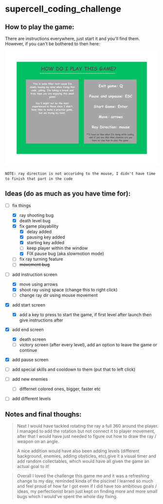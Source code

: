 
# supercell_coding_challenge

## How to play the game:
There are instructions everywhere, just start it and you'll find them. However, if you can't be bothered to then here:

![img](survive/assets/start_help_window.png)

```NOTE: ray direction is not accoridng to the mouse, I didn't have time to finish that part in the code```


## Ideas (do as much as you have time for):
- [ ] fix things
  - [x] ray shooting bug
  - [x] death level bug
  - [x] fix game playability
    - [x] delay added
    - [x] pausing key added
    - [x] starting key added
    - [ ] keep player within the window
    - [x] FIX pause bug (aka slowmotion mode)
  - [ ] fix ray turning feature
  - [ ] ~~movement bug~~

- [ ] add instruction screen
  - [x] move using arrows
  - [x] shoot ray using space (change this to right click)
  - [ ] change ray dir using mouse movement
- [x] add start screen
  - [x] add a key to press to start the game, if first level after launch then give instructions after
- [x] add end screen
  - [x] death screen
  - [ ] victory screen (after every level), add an option to leave the game or continue
- [x] add pause screen
- [ ] add special skills and cooldown to them (put that to left click)
- [ ] add new enemies
  - [ ] differnet colored ones, bigger, faster etc
- [ ] add different levels


## Notes and final thoughs:

> Next I would have tackled rotating the ray a full 360 around the player. I managed to add the rotation but not connect it to player movement, after that I would have just needed to figure out how to draw the ray / weapon on an angle.
>
> A nice addition would have also been adding levels (different background, enemies, adding obsticles, etc),give it a visual timer and add random collectables, which would have all given the game an actual goal to it!


> Overall I loved the challenge this game me and it was a refreshing change to my day, reminded kinda of the piscine! I learned so much and feel proud of how far I got even if I did have too ambitious goals / ideas, my perfectionist brain just kept on finding more and more small bugs which I would've spent the whole day fixing. 

> 